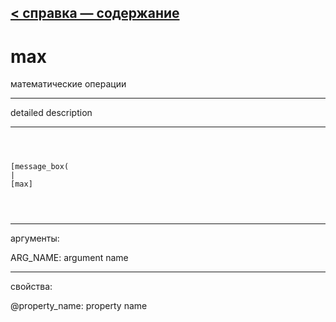 [< справка — содержание](ceammc_lib.html)
---

# max


математические операции

---

detailed description
<br>


---


```



[message_box(                                 
|
[max]


            
```

---
аргументы:

ARG_NAME: argument name<br>

---
свойства:

@property_name: property name<br>

